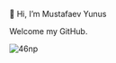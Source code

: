 👋 Hi, I’m Mustafaev Yunus

Welcome my GitHub.

![46np](https://user-images.githubusercontent.com/95207952/197396920-29f2e368-9f14-4755-a037-b30e1b61804e.gif)
